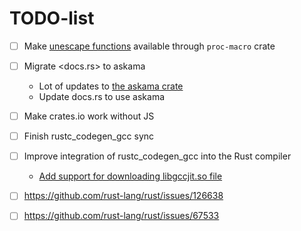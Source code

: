 # TODO-list

 * [ ] Make [unescape functions](https://github.com/rust-lang/rust/blob/master/compiler/rustc_lexer/src/unescape.rs) available through `proc-macro` crate
 * [ ] Migrate <docs.rs> to askama
   * Lot of updates to [the askama crate](https://github.com/djc/askama/pulls/GuillaumeGomez)
   * Update docs.rs to use askama
 * [ ] Make crates.io work without JS
 * [ ] Finish rustc_codegen_gcc sync
 * [ ] Improve integration of rustc_codegen_gcc into the Rust compiler
   * [Add support for downloading libgccjit.so file](https://github.com/rust-lang/rust/pull/124353)
 * [ ] https://github.com/rust-lang/rust/issues/126638
 * [ ] https://github.com/rust-lang/rust/issues/67533
 
